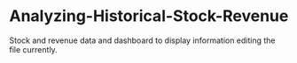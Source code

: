 # Analyzing-Historical-Stock-Revenue
Stock and revenue data and dashboard to display information
editing the file currently. 
